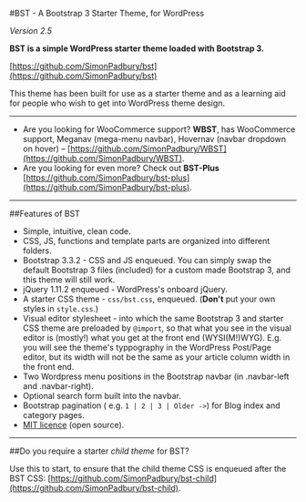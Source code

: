 #BST - A Bootstrap 3 Starter Theme, for WordPress

*Version 2.5*

**BST is a simple WordPress starter theme loaded with Bootstrap 3.**

[https://github.com/SimonPadbury/bst](https://github.com/SimonPadbury/bst)

This theme has been built for use as a starter theme and as a learning aid for people who wish to get into WordPress theme design.

-----

* Are you looking for WooCommerce support? **WBST**, has WooCommerce support, Meganav (mega-menu navbar), Hovernav (navbar dropdown on hover) – [https://github.com/SimonPadbury/WBST](https://github.com/SimonPadbury/WBST).
* Are you looking for even more? Check out **BST-Plus** [https://github.com/SimonPadbury/bst-plus](https://github.com/SimonPadbury/bst-plus).

-----

##Features of BST

* Simple, intuitive, clean code.
* CSS, JS, functions and template parts are organized into different folders.
* Bootstrap 3.3.2 - CSS and JS enqueued. You can simply swap the default Bootstrap 3 files (included) for a custom made Bootstrap 3, and this theme will still work.
* jQuery 1.11.2 enqueued - WordPress's onboard jQuery.
* A starter CSS theme - `css/bst.css`, enqueued. (**Don't** put your own styles in `style.css`.)
* Visual editor stylesheet - into which the same Bootstrap 3 and starter CSS theme are preloaded by `@import`, so that what you see in the visual editor is (mostly!) what you get at the front end (WYSI(M!)WYG). E.g. you will see the theme's typpography in the WordPress Post/Page editor, but its width will not be the same as your article column width in the front end.
* Two Wordpress menu positions in the Bootstrap navbar (in .navbar-left and .navbar-right).
* Optional search form built into the navbar.
* Bootstrap pagination ( e.g. ` 1 | 2 | 3 | Older -> `) for Blog index and category pages.
* [MIT licence](http://opensource.org/licenses/MIT) (open source).

-----

##Do you require a starter *child theme* for BST? 

Use this to start, to ensure that the child theme CSS is enqueued after the BST CSS: 
[https://github.com/SimonPadbury/bst-child](https://github.com/SimonPadbury/bst-child).
